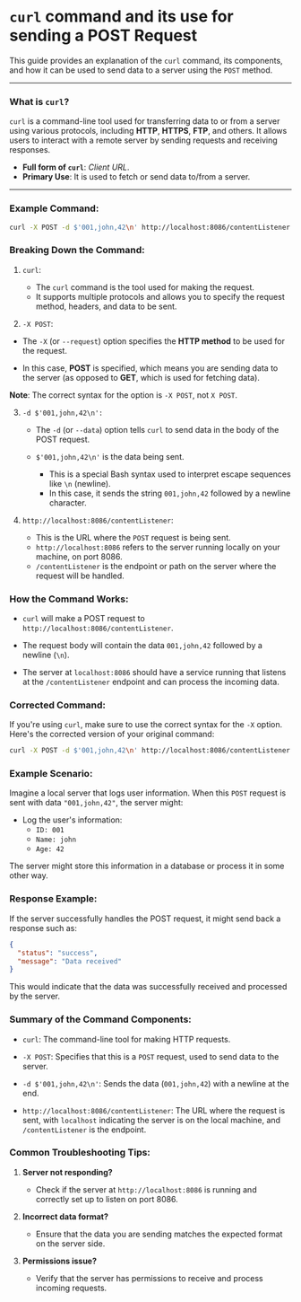 # `curl` command and its use for sending a POST Request

This guide provides an explanation of the `curl` command, its components, and how it can be used to send data to a server using the `POST` method.

---

### **What is `curl`?**

`curl` is a command-line tool used for transferring data to or from a server using various protocols, including **HTTP**, **HTTPS**, **FTP**, and others. It allows users to interact with a remote server by sending requests and receiving responses.

- **Full form of `curl`**: *Client URL*.
- **Primary Use**: It is used to fetch or send data to/from a server.

---

### **Example Command:**

```bash
curl -X POST -d $'001,john,42\n' http://localhost:8086/contentListener
```

### Breaking Down the Command:

1. `curl`:

    - The `curl` command is the tool used for making the request.
    - It supports multiple protocols and allows you to specify the request method, headers, and data to be sent.

2. `-X POST`:

  - The `-X` (or `--request`) option specifies the **HTTP method** to be used for the request.

  - In this case, **POST** is specified, which means you are sending data to the server (as opposed to **GET**, which is used for fetching data).

  **Note**: The correct syntax for the option is `-X POST`, not `X POST`.


3. `-d $'001,john,42\n':`

    - The `-d` (or `--data`) option tells `curl` to send data in the body of the POST request.
    - `$'001,john,42\n'` is the data being sent.

      - This is a special Bash syntax used to interpret escape sequences like `\n` (newline).
      - In this case, it sends the string `001,john,42` followed by a newline character.

4. `http://localhost:8086/contentListener`:

    - This is the URL where the `POST` request is being sent.
    - `http://localhost:8086` refers to the server running locally on your machine, on port 8086.
    - `/contentListener` is the endpoint or path on the server where the request will be handled.

### How the Command Works:

- `curl` will make a POST request to `http://localhost:8086/contentListener`.

- The request body will contain the data `001,john,42` followed by a newline (`\n`).

- The server at `localhost:8086` should have a service running that listens at the `/contentListener` endpoint and can process the incoming data.


### Corrected Command:

If you're using `curl`, make sure to use the correct syntax for the `-X` option. Here's the corrected version of your original command:

```bash
curl -X POST -d $'001,john,42\n' http://localhost:8086/contentListener
```

### Example Scenario:

Imagine a local server that logs user information. When this `POST` request is sent with data `"001,john,42"`, the server might:

- Log the user's information:
    - `ID: 001`
    - `Name: john`
    - `Age: 42`

The server might store this information in a database or process it in some other way.

### Response Example:
If the server successfully handles the POST request, it might send back a response such as:

```json
{
  "status": "success",
  "message": "Data received"
}
```

This would indicate that the data was successfully received and processed by the server.

### Summary of the Command Components:

- `curl`: The command-line tool for making HTTP requests.

- `-X POST`: Specifies that this is a `POST` request, used to send data to the server.

- `-d $'001,john,42\n'`: Sends the data (`001,john,42`) with a newline at the end.

- `http://localhost:8086/contentListener`: The URL where the request is sent, with `localhost` indicating the server is on the local machine, and `/contentListener` is the endpoint.

### Common Troubleshooting Tips:

1. **Server not responding?**

    - Check if the server at `http://localhost:8086` is running and correctly set up to listen on port 8086.

2. **Incorrect data format?**

    - Ensure that the data you are sending matches the expected format on the server side.

3. **Permissions issue?**

    - Verify that the server has permissions to receive and process incoming requests.
